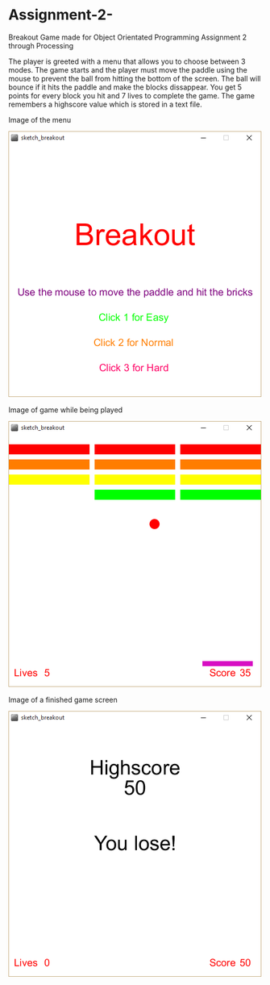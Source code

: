 # Assignment-2-
Breakout Game made for Object Orientated Programming Assignment 2 through Processing

The player is greeted with a menu that allows you to choose between 3 modes. The game starts and the player must move the paddle using the mouse to prevent the ball from hitting the bottom of the screen. The ball will bounce if it hits the paddle and make the blocks dissappear. You get 5 points for every block you hit and 7 lives to complete the game. The game remembers a highscore value which is stored in a text file. 

Image of the menu 

![alt tag](https://github.com/storm1996/Assignment-2-/blob/master/sketch_breakout/data/menu.png)


Image of game while being played 

![alt tag](https://github.com/storm1996/Assignment-2-/blob/master/sketch_breakout/data/gameplay.png)


Image of a finished game screen 

![alt tag](https://github.com/storm1996/Assignment-2-/blob/master/sketch_breakout/data/gameover.png)
